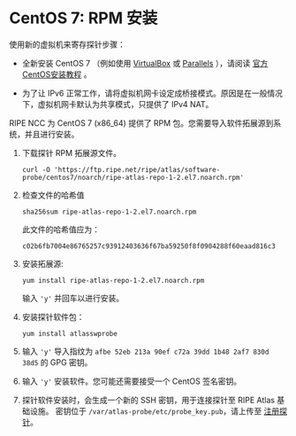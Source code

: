 # CentOS 7: RPM 安装

使用新的虚拟机来寄存探针步骤：

* 全新安装 CentOS 7 （例如使用 [VirtualBox](https://www.virtualbox.org/) 或 [Parallels](https://www.parallels.com/) ），请阅读 [官方CentOS安装教程](https://docs.centos.org/en-US/centos/install-guide/) 。

* 为了让 IPv6 正常工作，请将虚拟机网卡设定成桥接模式。原因是在一般情况下，虚拟机网卡默认为共享模式，只提供了 IPv4 NAT。

RIPE NCC 为 CentOS 7 (x86_64) 提供了 RPM 包。您需要导入软件拓展源到系统，并且进行安装。

1. 下载探针 RPM 拓展源文件。

    ```
    curl -O 'https://ftp.ripe.net/ripe/atlas/software-probe/centos7/noarch/ripe-atlas-repo-1-2.el7.noarch.rpm'
    ```

2. 检查文件的哈希值

    ```
    sha256sum ripe-atlas-repo-1-2.el7.noarch.rpm
    ```

   此文件的哈希值应为：

    ```
    c02b6fb7004e86765257c93912403636f67ba59250f8f0904288f60eaad816c3
    ```

3. 安装拓展源:

    ```
    yum install ripe-atlas-repo-1-2.el7.noarch.rpm
    ```

   输入 `'y'` 并回车以进行安装。


4. 安装探针软件包：

    ```
    yum install atlasswprobe
    ```

5. 输入 `'y'` 导入指纹为 `afbe 52eb 213a 90ef c72a 39dd 1b48 2af7 830d 38d5` 的 GPG 密钥。

6. 输入 `'y'` 安装软件。您可能还需要接受一个 CentOS 签名密钥。

7. 探针软件安装时，会生成一个新的 SSH 密钥，用于连接探针至 RIPE Atlas 基础设施。
   密钥位于 `/var/atlas-probe/etc/probe_key.pub`，请上传至 [注册探针](https://atlas.ripe.net/apply/swprobe/)。